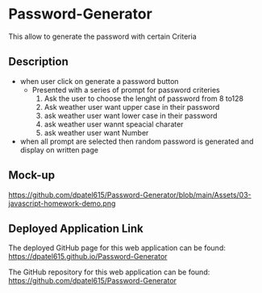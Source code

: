 # Password-Generator
This allow to generate the password with certain Criteria


## Description
* when user click on generate a password button
   * Presented with a series of prompt for password criteries
     1. Ask the user to choose the lenght of password from 8 to128
     2. Ask weather user want upper case in their password
     3. ask weather user want lower case in their password
     4. ask weather user wannt speacial charater 
     5. ask weather user want Number 
 * when all prompt are selected then random password is generated and display on written page


## Mock-up

https://github.com/dpatel615/Password-Generator/blob/main/Assets/03-javascript-homework-demo.png



## Deployed Application Link

The deployed GitHub page for this web application can be found:
https://dpatel615.github.io/Password-Generator

The GitHub repository for this web application can be found:
https://github.com/dpatel615/Password-Generator

